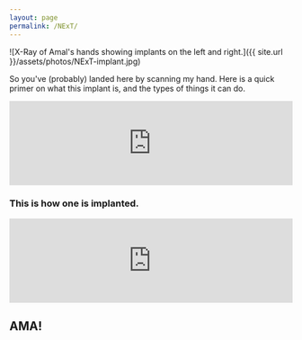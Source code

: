 ```yaml
---
layout: page
permalink: /NExT/
---
```


![X-Ray of Amal's hands showing implants on the left and right.]({{ site.url }}/assets/photos/NExT-implant.jpg)

So you've (probably) landed here by scanning my hand. Here is a quick primer on what this implant is, and the types of things it can do.

<iframe width="100%" src="https://www.youtube.com/embed/Gs0bVs8QuWE" title="YouTube video player" frameborder="0" allow="accelerometer; autoplay; clipboard-write; encrypted-media; gyroscope; picture-in-picture" allowfullscreen></iframe>

### This is how one is implanted.

<iframe width="100%" src="https://www.youtube.com/embed/SZiRISGdQ4g?t=680" title="YouTube video player" frameborder="0" allow="accelerometer; autoplay; clipboard-write; encrypted-media; gyroscope; picture-in-picture" allowfullscreen></iframe>

## AMA!




